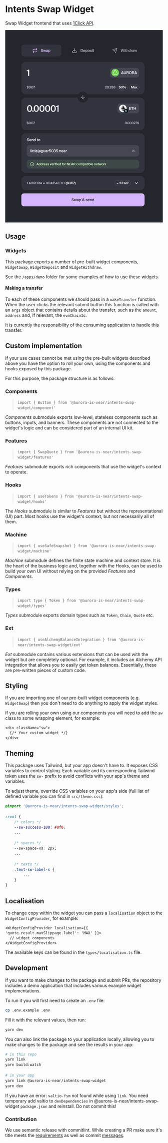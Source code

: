 # Intents Swap Widget

Swap Widget frontend that uses [1Click API](https://docs.near-intents.org/near-intents/integration/distribution-channels/1click-api).

![Swap Widget Screenshot](./docs/screenshot.png)

## Usage

### Widgets

This package exports a number of pre-built widget components, `WidgetSwap`,
`WidgetDeposit` and `WidgetWithdraw`.

See the `/apps/demo` folder for some examples of how to use these widgets.

#### Making a transfer

To each of these components we should pass in a `makeTransfer` function. When
the user clicks the relevant submit button this function is called with an
`args` object that contains details about the transfer, such as the `amount`,
`address` and, if relevant, the `evmChainId`.

It is currently the responsibility of the consuming application to handle this
transfer.

## Custom implementation

If your use cases cannot be met using the pre-built widgets described above you
have the option to roll your own, using the components and hooks exposed by this
package.

For this purpose, the package structure is as follows:

### Components

> `import { Button } from '@aurora-is-near/intents-swap-widget/component'`

_Components_ submodule exports low-level, stateless components such as buttons, inputs, and banners. These components are not connected to the widget's logic and can be considered part of an internal UI kit.

### Features

> `import { SwapQuote } from '@aurora-is-near/intents-swap-widget/features'`

_Features_ submodule exports rich components that use the widget's context to operate.

### Hooks

> `import { useTokens } from '@aurora-is-near/intents-swap-widget/hooks'`

The _Hooks_ submodule is similar to _Features_ but without the representational (UI) part. Most hooks use the widget's context, but not necessarily all of them.

### Machine

> `import { useSafeSnapshot } from '@aurora-is-near/intents-swap-widget/machine'`

_Machine_ submodule defines the finite state machine and context store. It is the heart of the business logic and, together with the Hooks, can be used to build your own UI without relying on the provided _Features_ and _Components_.

### Types

> `import type { Token } from '@aurora-is-near/intents-swap-widget/types'`

_Types_ submodule exports domain types such as `Token`, `Chain`, `Quote` etc.

### Ext

> `import { useAlchemyBalanceIntegration } from '@aurora-is-near/intents-swap-widget/ext'`

_Ext_ submodule contains various extensions that can be used with the widget but are completely optional. For example, it includes an Alchemy API integration that allows you to easily get token balances. Essentially, these are pre-written pieces of custom code.

## Styling

If you are importing one of our pre-built widget components (e.g. `WidgetSwap`)
then you don't need to do anything to apply the widget styles.

If you are rolling your own using our components you will need to add the `sw`
class to some wrapping element, for example:

```tsx
<div className="sw">
  {/* Your custom widget */}
</div>
```

## Theming

This package uses Tailwind, but your app doesn't have to. It exposes CSS variables to control styling. Each variable and its corresponding Tailwind token uses the `sw-` prefix to avoid conflicts with your app's theme and variables.

To adjust theme, override CSS variables on your app's side (full list of defined
variable you can find in `src/theme.css`):

```css
@import '@aurora-is-near/intents-swap-widget/styles';

:root {
    /* colors */
    --sw-success-100: #0f0;
    ...

    /* spaces */
    --sw-space-xs: 2px;
    ...

    /* texts */
    .text-sw-label-s {
        ...
    }
}
```

## Localisation

To change copy within the widget you can pass a `localisation` object to the
`WidgetConfigProvider`, for example:

```tsx
<WidgetConfigProvider localisation={{ 'quote.result.maxSlippage.label': 'MAX' }}>
  // widget components
</WidgetConfigProvider>
```

The available keys can be found in the `types/localisation.ts` file.

## Development

If you want to make changes to the package and submit PRs, the repository
includes a demo application that includes various example widget implementations.

To run it you will first need to create an `.env` file:

```sh
cp .env.example .env
```

Fill it with the relevant values, then run:

```sh
yarn dev
```

You can also link the package to your application locally, allowing you
to make changes to the package and see the results in your app:

```sh
# in this repo
yarn link
yarn build:watch

# in your app
yarn link @aurora-is-near/intents-swap-widget
yarn dev
```

If you have an error: `valtio-fsm` not found while using `link`. You need
temporary add valtio to `devDependencies` in @aurora-is-near/intents-swap-widget
`package.json` and reinstall. Do not commit this!

### Contribution

We use semantic release with commitlint. While creating a PR make sure it's
title meets the [requirements](https://github.com/semantic-release/semantic-release?tab=readme-ov-file#how-does-it-work)
as well as commit [messages](https://github.com/conventional-changelog/commitlint).
